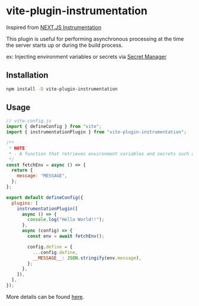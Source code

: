 # vite-plugin-instrumentation

Inspired from [NEXT.JS Instrumentation](https://nextjs.org/docs/app/building-your-application/optimizing/instrumentation)

This plugin is useful for performing asynchronous processing at the time the server starts up or during the build process.

ex: Injecting environment variables or secrets via [Secret Manager](https://cloud.google.com/secret-manager?hl=ja)

## Installation

```sh
npm install -D vite-plugin-instrumentation
```

## Usage

```js
// vite.config.js
import { defineConfig } from "vite";
import { instrumentationPlugin } from "vite-plugin-instrumentation";

/**
 * NOTE
 * - A function that retrieves environment variables and secrets such as those from Secret Manager
 */
const fetchEnv = async () => {
  return {
    message: "MESSAGE",
  };
};

export default defineConfig({
  plugins: [
    instrumentationPlugin([
      async () => {
        console.log("Hello World!!");
      },
      async (config) => {
        const env = await fetchEnv();

        config.define = {
          ...config.define,
          __MESSAGE__: JSON.stringify(env.message),
        };
      },
    ]),
  ],
});
```

More details can be found [here](./example/vite.config.ts).
